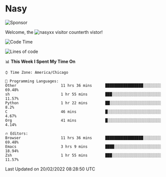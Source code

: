 # Nasy

<!--
<p align="center">
<img height="200" src="https://github-readme-stats.vercel.app/api?username=nasyxx&count_private=true&show_icons=true&theme=dracula&include_all_commits=true"/>
<img height="200" src="https://github-readme-stats.vercel.app/api/top-langs/?username=nasyxx&theme=dracula&hide=html,jupyter+notebook&count_private=true&show_icons=true"/>
</p>

  
----------------
-->

![Sponsor](https://img.shields.io/static/v1.svg?label=Sponsor&message=%E2%9D%A4&logo=GitHub&style=flat&color=pink)
 
Welcome, the ![nasyxx visitor counter](https://count.getloli.com/get/@nasyxx?theme=rule34)th vistor!
 
<!--START_SECTION:waka-->
![Code Time](http://img.shields.io/badge/Code%20Time-1%2C921%20hrs%2043%20mins-blue)

![Lines of code](https://img.shields.io/badge/From%20Hello%20World%20I%27ve%20Written-5%20Million%20lines%20of%20code-blue)

📊 **This Week I Spent My Time On** 

```text
⌚︎ Time Zone: America/Chicago

💬 Programming Languages: 
Other                    11 hrs 36 mins      █████████████████░░░░░░░░   69.48% 
sh                       1 hr 55 mins        ███░░░░░░░░░░░░░░░░░░░░░░   11.57% 
Python                   1 hr 22 mins        ██░░░░░░░░░░░░░░░░░░░░░░░   8.2% 
C                        46 mins             █░░░░░░░░░░░░░░░░░░░░░░░░   4.67% 
Org                      41 mins             █░░░░░░░░░░░░░░░░░░░░░░░░   4.14%

🔥 Editors: 
Browser                  11 hrs 36 mins      █████████████████░░░░░░░░   69.48% 
Emacs                    3 hrs 9 mins        ████░░░░░░░░░░░░░░░░░░░░░   18.94% 
Zsh                      1 hr 55 mins        ███░░░░░░░░░░░░░░░░░░░░░░   11.57%

```


 Last Updated on 20/02/2022 08:28:50 UTC
<!--END_SECTION:waka-->

<!-- ![visitors](https://visitor-badge.laobi.icu/badge?page_id=nasyxx.nasyxx) -->
